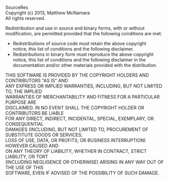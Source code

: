 SourceRes  
Copyright (c) 2013, Matthew McNamara  
All rights reserved.

Redistribution and use in source and binary forms, with or without  
modification, are permitted provided that the following conditions are met:

* Redistributions of source code must retain the above copyright  
  notice, this list of conditions and the following disclaimer.  
* Redistributions in binary form must reproduce the above copyright  
  notice, this list of conditions and the following disclaimer in the  
  documentation and/or other materials provided with the distribution.

THIS SOFTWARE IS PROVIDED BY THE COPYRIGHT HOLDERS AND CONTRIBUTORS "AS IS" AND  
ANY EXPRESS OR IMPLIED WARRANTIES, INCLUDING, BUT NOT LIMITED TO, THE IMPLIED  
WARRANTIES OF MERCHANTABILITY AND FITNESS FOR A PARTICULAR PURPOSE ARE  
DISCLAIMED. IN NO EVENT SHALL THE COPYRIGHT HOLDER OR CONTRIBUTORS BE LIABLE  
FOR ANY DIRECT, INDIRECT, INCIDENTAL, SPECIAL, EXEMPLARY, OR CONSEQUENTIAL  
DAMAGES (INCLUDING, BUT NOT LIMITED TO, PROCUREMENT OF SUBSTITUTE GOODS OR SERVICES;  
LOSS OF USE, DATA, OR PROFITS; OR BUSINESS INTERRUPTION) HOWEVER CAUSED AND  
ON ANY THEORY OF LIABILITY, WHETHER IN CONTRACT, STRICT LIABILITY, OR TORT  
(INCLUDING NEGLIGENCE OR OTHERWISE) ARISING IN ANY WAY OUT OF THE USE OF THIS  
SOFTWARE, EVEN IF ADVISED OF THE POSSIBILITY OF SUCH DAMAGE.
